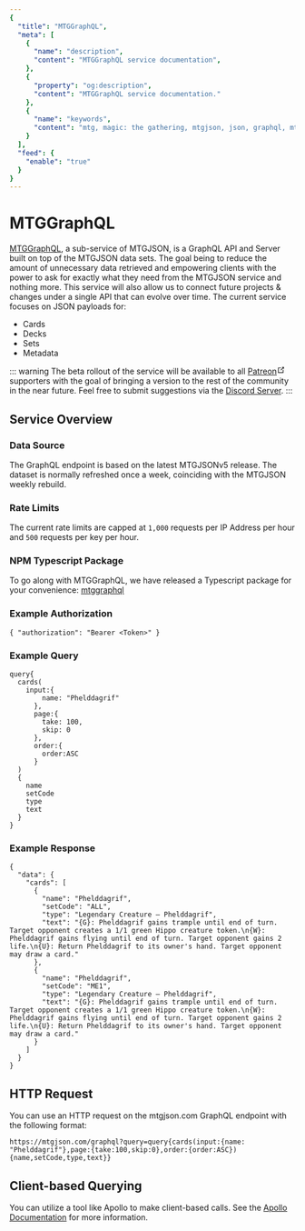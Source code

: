```yaml
---
{
  "title": "MTGGraphQL",
  "meta": [
    {
      "name": "description",
      "content": "MTGGraphQL service documentation",
    },
    {
      "property": "og:description",
      "content": "MTGGraphQL service documentation."
    },
    {
      "name": "keywords",
      "content": "mtg, magic: the gathering, mtgjson, json, graphql, mtggraphql",
    }
  ],
  "feed": {
    "enable": "true"
  }
}
---
```


# MTGGraphQL

[MTGGraphQL](https://mtgjson.com/graphql), a sub-service of MTGJSON, is a GraphQL API and Server built on top of the MTGJSON data sets. The goal being to reduce the amount of unnecessary data retrieved and empowering clients with the power to ask for exactly what they need from the MTGJSON service and nothing more. This service will also allow us to connect future projects & changes under a single API that can evolve over time. The current service focuses on JSON payloads for:

- Cards
- Decks
- Sets
- Metadata

::: warning
The beta rollout of the service will be available to all <a href="https://www.patreon.com/MTGJSON" class="link-inline-image patreon" target="_blank" rel="noreferrer noopener">Patreon<svg xmlns="http://www.w3.org/2000/svg" aria-hidden="true" x="0px" y="0px" viewBox="0 0 100 100" width="15" height="15" class="icon outbound"><path fill="currentColor" d="M18.8,85.1h56l0,0c2.2,0,4-1.8,4-4v-32h-8v28h-48v-48h28v-8h-32l0,0c-2.2,0-4,1.8-4,4v56C14.8,83.3,16.6,85.1,18.8,85.1z"></path> <polygon fill="currentColor" points="45.7,48.7 51.3,54.3 77.2,28.5 77.2,37.2 85.2,37.2 85.2,14.9 62.8,14.9 62.8,22.9 71.5,22.9"></polygon></svg></a> supporters with the goal of bringing a version to the rest of the community in the near future. Feel free to submit suggestions via the [Discord Server](https://mtgjson.com/discord).
:::

## Service Overview

### Data Source

The GraphQL endpoint is based on the latest MTGJSONv5 release. The dataset is normally refreshed once a week, coinciding with the MTGJSON weekly rebuild.

### Rate Limits

The current rate limits are capped at `1,000` requests per IP Address per hour and `500` requests per key per hour.

### NPM Typescript Package

To go along with MTGGraphQL, we have released a Typescript package for your convenience: [mtggraphql](https://www.npmjs.com/package/mtggraphql)

### Example Authorization

```
{ "authorization": "Bearer <Token>" }
```

### Example Query

```
query{
  cards(
    input:{
        name: "Phelddagrif"
      },
      page:{
        take: 100,
        skip: 0
      },
      order:{
        order:ASC
      }
  )
  {
    name
    setCode
    type
    text
  }
}
```

### Example Response

```
{
  "data": {
    "cards": [
      {
        "name": "Phelddagrif",
        "setCode": "ALL",
        "type": "Legendary Creature — Phelddagrif",
        "text": "{G}: Phelddagrif gains trample until end of turn. Target opponent creates a 1/1 green Hippo creature token.\n{W}: Phelddagrif gains flying until end of turn. Target opponent gains 2 life.\n{U}: Return Phelddagrif to its owner's hand. Target opponent may draw a card."
      },
      {
        "name": "Phelddagrif",
        "setCode": "ME1",
        "type": "Legendary Creature — Phelddagrif",
        "text": "{G}: Phelddagrif gains trample until end of turn. Target opponent creates a 1/1 green Hippo creature token.\n{W}: Phelddagrif gains flying until end of turn. Target opponent gains 2 life.\n{U}: Return Phelddagrif to its owner's hand. Target opponent may draw a card."
      }
    ]
  }
}
```

## HTTP Request

You can use an HTTP request on the mtgjson.com GraphQL endpoint with the following format:

```
https://mtgjson.com/graphql?query=query{cards(input:{name: "Phelddagrif"},page:{take:100,skip:0},order:{order:ASC}){name,setCode,type,text}}
```

## Client-based Querying

You can utilize a tool like Apollo to make client-based calls. See the [Apollo Documentation](https://www.apollographql.com/docs/react/data/queries/) for more information.
